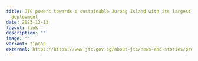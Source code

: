 ```yaml
---
title: JTC powers towards a sustainable Jurong Island with its largest solar
  deployment
date: 2023-12-13
layout: link
description: ""
image: ""
variant: tiptap
external: https://https://www.jtc.gov.sg/about-jtc/news-and-stories/press-releases/jtc-powers-towards-a-sustainable-jurong-island-with-its-largest-solar-deployment
---
```

